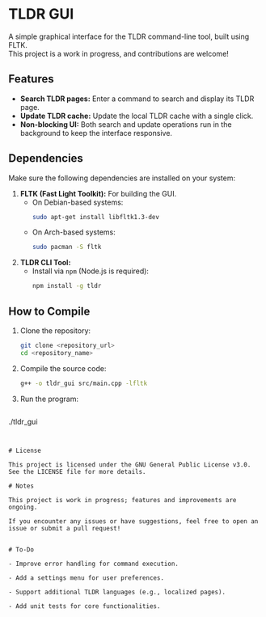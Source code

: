 # TLDR GUI  

A simple graphical interface for the TLDR command-line tool, built using FLTK.  
This project is a work in progress, and contributions are welcome!  

## Features  
- **Search TLDR pages:** Enter a command to search and display its TLDR page.  
- **Update TLDR cache:** Update the local TLDR cache with a single click.  
- **Non-blocking UI:** Both search and update operations run in the background to keep the interface responsive.  

## Dependencies  
Make sure the following dependencies are installed on your system:  
1. **FLTK (Fast Light Toolkit):** For building the GUI.  
   - On Debian-based systems:  
     ```bash  
     sudo apt-get install libfltk1.3-dev  
     ```  
   - On Arch-based systems:  
     ```bash  
     sudo pacman -S fltk  
     ```  
2. **TLDR CLI Tool:**  
   - Install via `npm` (Node.js is required):  
     ```bash  
     npm install -g tldr  
     ```  

## How to Compile  
1. Clone the repository:  
   ```bash  
   git clone <repository_url>  
   cd <repository_name>
   ```
2. Compile the source code:
   ```bash
   g++ -o tldr_gui src/main.cpp -lfltk
   ```

3. Run the program:
   ```bash
./tldr_gui
   ```


# License

This project is licensed under the GNU General Public License v3.0. See the LICENSE file for more details.

# Notes

This project is work in progress; features and improvements are ongoing.

If you encounter any issues or have suggestions, feel free to open an issue or submit a pull request!


# To-Do

- Improve error handling for command execution.

- Add a settings menu for user preferences.

- Support additional TLDR languages (e.g., localized pages).

- Add unit tests for core functionalities.




